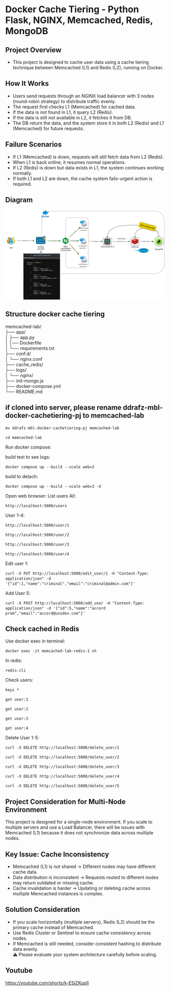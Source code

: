 # Docker Cache Tiering - Python Flask, NGINX, Memcached, Redis, MongoDB

## Project Overview
* This project is designed to cache user data using a cache tiering technique between Memcached (L1) and Redis (L2), running on Docker.

## How It Works
* Users send requests through an NGINX load balancer with 3 nodes (round-robin strategy) to distribute traffic evenly.
* The request first checks L1 (Memcached) for cached data.
* If the data is not found in L1, it query L2 (Redis).
* If the data is still not available in L2, it fetches it from DB.
* The DB return the data, and the system store it in both L2 (Redis) and L1 (Memcached) for future requests.

## Failure Scenarios
* If L1 (Memcached) is down, requests will still fetch data from L2 (Redis).
* When L1 is back online, it resumes normal operations.
* If L2 (Redis) is down but data exists in L1, the system continues working normally.
* If both L1 and L2 are down, the cache system fails-urgent action is required.

## Diagram
![Docker Cache Tiering](docker-cachetiering-diagram1.png)

## Structure docker cache tiering
memcached-lab/ \
├── app/ \
│   ├── app.py \
│   │── Dockerfile \
│   └── requirements.txt \
├── conf.d/ \
│   └── nginx.conf \
├── cache_redis/ \
├── logs/ \
│   └── nginx/ \
├── init-mongo.js \
├── docker-compose.yml \
└── README.md

## if cloned into server, please rename ddrafz-mbl-docker-cachetiering-pj to memcached-lab
```
mv ddrafz-mbl-docker-cachetiering-pj memcached-lab
```
```
cd memcached-lab
```
Run docker compose:

build test to see logs:
```
docker compose up --build --scale web=3
```
build to detach:
```
docker compose up --build --scale web=3 -d
```
Open web browser:
List users All:
```
http://localhost:5000/users
```
User 1-4:
```
http://localhost:5000/user/1
```
```
http://localhost:5000/user/2
```
```
http://localhost:5000/user/3
```
```
http://localhost:5000/user/4
```

Edit user 1:
```
curl -X PUT http://localhost:5000/edit_user/1 -H "Content-Type: application/json" -d '{"id":1,"name":"criminal","email":"criminal@admin.com"}'
```
Add User 5:
```
curl -X POST http://localhost:5000/add_user -H "Content-Type: application/json" -d '{"id":5,"name":"accord prom","email":"accord@unidev.com"}'
```
## Check cached in Redis
Use docker exec in terminal:
```
docker exec -it memcached-lab-redis-1 sh
```
In redis:
```
redis-cli
```
Check users:
```
keys *
```
```
get user:1
```
```
get user:2
```
```
get user:3
```
```
get user:4
```
Delete User 1-5:
```
curl -X DELETE http://localhost:5000/delete_user/1
```
```
curl -X DELETE http://localhost:5000/delete_user/2
```
```
curl -X DELETE http://localhost:5000/delete_user/3
```
```
curl -X DELETE http://localhost:5000/delete_user/4
```
```
curl -X DELETE http://localhost:5000/delete_user/5
```
## Project Consideration for Multi-Node Environment
This project is designed for a single-node environment. If you scale to multiple servers and use a Load Balancer, there will be issues with Memcached (L1) because it does not synchronize data across multiple nodes.
## Key Issue: Cache Inconsistency
* Memcached (L1) is not shared → Different nodes may have different cache data.
* Data distribution is inconsistent → Requests routed to different nodes may return outdated or missing cache.
* Cache invalidation is harder → Updating or deleting cache across multiple Memcached instances is complex.
## Solution Consideration
* If you scale horizontally (multiple servers), Redis (L2) should be the primary cache instead of Memcached.
* Use Redis Cluster or Sentinel to ensure cache consistency across nodes.
* If Memcached is still needed, consider consistent hashing to distribute data evenly. \
⚠️  Please evaluate your system architecture carefully before scaling.

## Youtube
https://youtube.com/shorts/k-ESiZKupII
